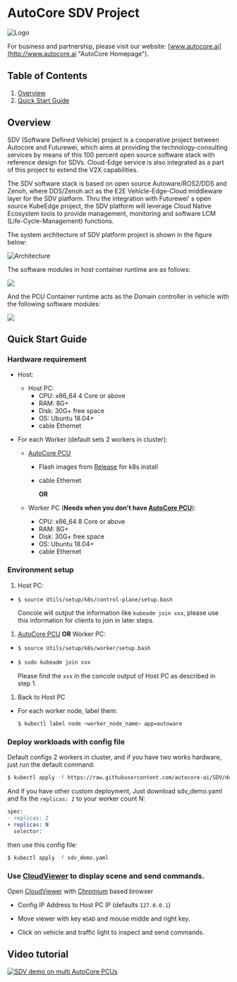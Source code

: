 # AutoCore SDV Project

![Logo](https://user-images.githubusercontent.com/71419791/117961292-88465b80-b350-11eb-9cb5-221226b419c9.png "AutoCore")

For business and partnership, please visit our website: [www.autocore.ai](http://www.autocore.ai "AutoCore Homepage").

## Table of Contents

1. [Overview](#overview)
2. [Quick Start Guide](#quick-start-guide)

## Overview

SDV (Software Defined Vehicle) project is a cooperative project between Autocore and Futurewei, which aims at providing the technology-consulting services by means of this 100 percent open source software stack with reference design for SDVs. Cloud-Edge service is also integrated as a part of this project to extend the V2X capabilities.

The SDV software stack is based on open source Autoware/ROS2/DDS and Zenoh, where DDS/Zenoh act as the E2E Vehicle-Edge-Cloud middleware layer for the SDV platform. Thru the integration with Futurewei’ s open source KubeEdge project, the SDV platform will leverage Cloud Native Ecosystem tools to provide management, monitoring and software LCM (Life-Cycle-Management) functions.

The system architecture of SDV platform project is shown in the figure below:

![Architecture](https://user-images.githubusercontent.com/7805397/112237928-a2cc5480-8c7e-11eb-8917-7a23a9f9acfb.png "Architecture")

The software modules in host container runtime are as follows:

![](https://user-images.githubusercontent.com/7805397/112241214-c98d8980-8c84-11eb-8115-91281f22ac07.png)

And the PCU Container runtime acts as the Domain controller in vehicle with the following software modules:

![](https://user-images.githubusercontent.com/7805397/112241219-cd211080-8c84-11eb-8cd3-e7db20d08565.png)

## Quick Start Guide

### Hardware requirement

- Host:

  - Host PC:
    - CPU: x86_64 4 Core or above
    - RAM: 8G+
    - Disk: 30G+ free space
    - OS: Ubuntu 18.04+
    - cable Ethernet

- For each Worker (default sets 2 workers in cluster):

  - [AutoCore PCU][autocore pcu]

    - Flash images from [Release](https://github.com/autocore-ai/SDV/releases/tag/v1.0-alpha) for k8s install
    - cable Ethernet

      **OR**

  - Worker PC (**Needs when you don't have [AutoCore PCU][autocore pcu]**):
    - CPU: x86_64 8 Core or above
    - RAM: 8G+
    - Disk: 30G+ free space
    - OS: Ubuntu 18.04+
    - cable Ethernet

### Environment setup

1. Host PC:

- ```bash
  $ source Utils/setup/k8s/control-plane/setup.bash
  ```
  Concole will output the information like `kubeadm join xxx`, please use this information for clients to join in later steps.

1. [AutoCore PCU][autocore pcu] **OR** Worker PC:

- ```bash
  $ source Utils/setup/k8s/worker/setup.bash
  ```
- ```bash
  $ sudo kubeadm join xxx
  ```
  Please find the `xxx` in the concole output of Host PC as described in step 1.

1. Back to Host PC

- For each worker node, label them:
  ```bash
  $ kubectl label node <worker_node_name> app=autoware
  ```

### Deploy workloads with config file

Default configs 2 workers in cluster, and if you have two works hardware, just run the default command:

```bash
$ kubectl apply -f https://raw.githubusercontent.com/autocore-ai/SDV/develop/sdv_demo.yaml
```

And if you have other custom deployment, Just download sdv_demo.yaml and fix the `replicas: 2` to your worker count N:

```diff
spec:
- replicas: 2
+ replicas: N
  selector:
```

then use this config file:

```bash
$ kubectl apply -f sdv_demo.yaml
```

### Use [CloudViewer][cloudviewer] to display scene and send commands.

Open [CloudViewer][cloudviewer] with [Chromium][chromium] based browser

- Config IP Address to Host PC IP (defaults `127.0.0.1`)

- Move viewer with key `WSAD` and mouse midde and right key.

- Click on vehicle and traffic light to inspect and send commands.


## Video tutorial

[![SDV demo on multi AutoCore PCUs](https://i9.ytimg.com/vi/Js2b5Xu01Lw/mqdefault.jpg?time=1622720100000&sqp=COT84oUG&rs=AOn4CLDvxmhhnu4um2Zt1nYKW3QI64DLag)](https://youtu.be/Js2b5Xu01Lw "SDV demo on multi AutoCore PCUs")

[autocore pcu]: https://github.com/autocore-ai/autocore_pcu_doc
[sdv_demo.yaml]: https://raw.githubusercontent.com/autocore-ai/SDV/develop/sdv_demo.yaml
[cloudviewer]: https://autocore-ai.github.io/CloudViewer/
[chromium]: https://www.chromium.org/
